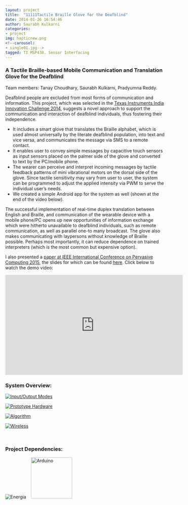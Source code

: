 ```yaml
---
layout: project
title:  "11111Tactile Braille Glove for the Deafblind"
date: 2014-01-26 16:54:46
author: Saurabh Kulkarni
categories:
- project
img: hapticnew.png
<!--carousel:
- single01.jpg-->
tagged: TI MSP430. Sensor Interfacing
---
```


### A Tactile Braille-based Mobile Communication and Translation Glove for the Deafblind

Team members: Tanay Choudhary, Saurabh Kulkarni, Pradyumna Reddy.   

Deafblind people are excluded from most forms of communication and information. This project, which was selected in the [Texas Instruments India Innovation Challenge 2014](https://e2e.ti.com/group/universityprogram/w/contests/2411.innovation-challenge-india), suggests a novel approach to support the communication and interaction of deafblind individuals, thus fostering their independence.

*   It includes a smart glove that translates the Braille alphabet, which is used almost universally by the literate deafblind population, into text and vice versa, and communicates the message via SMS to a remote contact. 
*   It enables user to convey simple messages by capacitive touch sensors as input sensors placed on the palmer side of the glove and converted to text by the PC/mobile phone. 
*   The wearer can perceive and interpret incoming messages by tactile feedback patterns of mini vibrational motors on the dorsal side of the glove. Since tactile sensitivity may vary from user to user, the system can be programmed to adjust the applied intensity via PWM to serve the individual user’s needs. 
*   We created a simple Android app for the system as well (shown at the end of the video below).  

The successful implementation of real-time duplex translation between English and Braille, and communication of the wearable device with a mobile phone/PC opens up new opportunities of information exchange which were hitherto unavailable to deafblind individuals, such as remote communication, as well as parallel one-to many broadcast. The glove also makes communicating with laypersons without knowledge of Braille possible. Perhaps most importantly, it can reduce dependence on trained interpreters (which is the most common but expensive option).  

I also presented a [paper at IEEE International Conference on Pervasive Computing 2015](https://dx.doi.org/10.1109/PERVASIVE.2015.7087033), the slides for which can be found [here](https://docs.google.com/presentation/d/1R4dQdzcAwUj9ac4KicE1NXhzODKzou9lrBKYr4DCpxQ/edit?usp=sharing). Click below to watch the demo video:

<iframe width="560" height="315" src="https://www.youtube.com/embed/ONnZ_HP-dzM" frameborder="0" allowfullscreen></iframe> 

### System Overview:  

[![Input/Output Modes](https://i.imgur.com/wnVoP3r.png?1)](https://i.imgur.com/wnVoP3r.png?1 "Click to see full image")  

[![Prototype Hardware](https://i.imgur.com/bFXVYvd.jpg?1)](https://i.imgur.com/bFXVYvd.jpg?1 "Click to see full image")   

[![Algorithm](https://i.imgur.com/N8BBMIQ.png?1)](https://i.imgur.com/N8BBMIQ.png?1 "Click to see full image")   

[![Wireless](https://i.imgur.com/8kZsEx9.png?1)](https://i.imgur.com/8kZsEx9.png?1 "Click to see full image")  

<br />  

### Project Dependencies:

![Energia](https://www.ti.com/ww/en/launchpad/img/launchpad-energia-logo.png)&nbsp; &nbsp;
<img src="https://fizz.kiersmcfarlane.com/wp-content/uploads/2014/02/arduino_logo1.png" alt="Arduino" height="130" width="130">